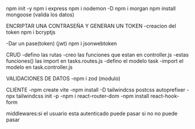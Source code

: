npm init -y
npm i express
npm i nodemon -D
npm i morgan
npm install mongoose (valida los datos)

ENCRIPTAR UNA CONTRASEÑA Y GENERAN UN TOKEN
-creacion del token
npm i bcryptjs

-Dar un pase(token) (jwt)
npm i jsonwebtoken


CRUD
-defino las rutas
-creo las funciones que estan en controller.js
-estas funciones() las import en tasks.routes.js
-defino el modelo task
-import el modelo en task.controller.js

VALIDACIONES DE DATOS
-npm i zod (modulo)

CLIENTE
-npm create vite
-npm install -D tailwindcss postcss autoprefixer
-npx tailwindcss init -p
-npm i react-router-dom
-npm install react-hook-form

middlewares:si el usuario esta autenticado puede pasar si no no puede pasar
